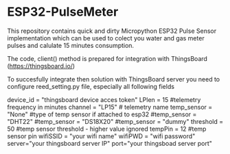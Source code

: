 # ESP32-PulseMeter
This repository contains quick and dirty Micropython ESP32 Pulse Sensor implementation which can be used to colect you water and gas meter pulses and calulate 15 minutes consumption.

The code, client() method is prepared for integration with ThingsBoard (https://thingsboard.io/)

To succesfully integrate then solution with ThingsBoard server you need to configure reed_setting.py file, especially all following fields

device_id = "thingsboard device acces token"
LPlen = 15 #telemetry frequency in minutes
channel = "LP15" # telemetry name
temp_sensor = "None" #type of temp sensor if attached to esp32
#temp_sensor = "DHT22"
#temp_sensor = "DS18X20"
#temp_sensor = "dummy"
threshold = 50 #temp sensor threshold - higher value ignored
tempPin = 12 #temp sensor pin
wifiSSID = "your wifi name"
wifiPWD = "wifi password"
server="your thingsboard server IP"
port="your thingsboad server port"

